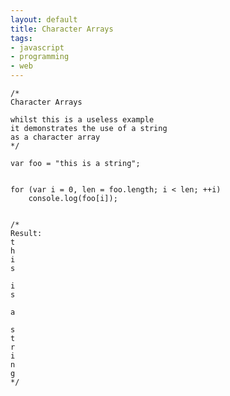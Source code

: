 ```yaml
--- 
layout: default
title: Character Arrays
tags: 
- javascript
- programming
- web
---
```


    /*
    Character Arrays
    
    whilst this is a useless example
    it demonstrates the use of a string
    as a character array
    */
    
    var foo = "this is a string";
    
    
    for (var i = 0, len = foo.length; i < len; ++i)
        console.log(foo[i]);
    
    
    /*
    Result:
    t
    h
    i
    s
     
    i
    s
     
    a
     
    s
    t
    r
    i
    n
    g
    */
    

